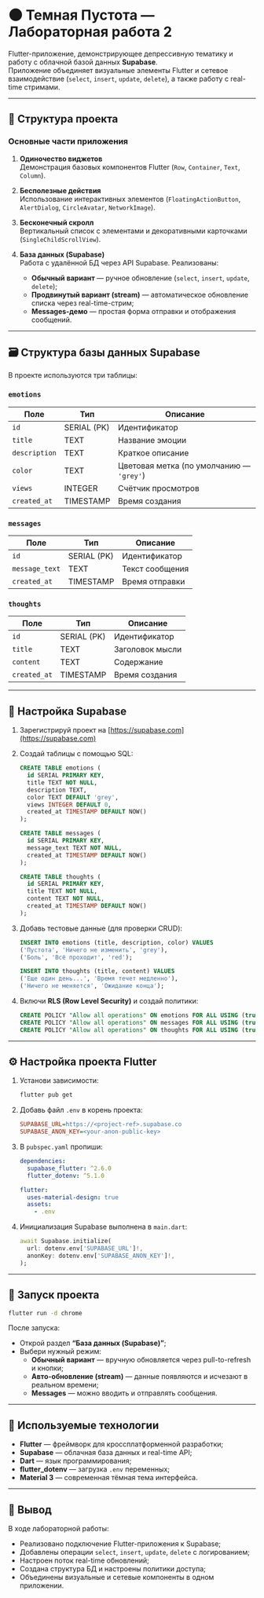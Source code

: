 # 🌑 Темная Пустота — Лабораторная работа 2

Flutter-приложение, демонстрирующее депрессивную тематику и работу с облачной базой данных **Supabase**.  
Приложение объединяет визуальные элементы Flutter и сетевое взаимодействие (`select`, `insert`, `update`, `delete`), а также работу с real-time стримами.

---

## 📁 Структура проекта

### **Основные части приложения**

1. **Одиночество виджетов**  
   Демонстрация базовых компонентов Flutter (`Row`, `Container`, `Text`, `Column`).

2. **Бесполезные действия**  
   Использование интерактивных элементов (`FloatingActionButton`, `AlertDialog`, `CircleAvatar`, `NetworkImage`).

3. **Бесконечный скролл**  
   Вертикальный список с элементами и декоративными карточками (`SingleChildScrollView`).

4. **База данных (Supabase)**  
   Работа с удалённой БД через API Supabase. Реализованы:
   - **Обычный вариант** — ручное обновление (`select`, `insert`, `update`, `delete`);
   - **Продвинутый вариант (stream)** — автоматическое обновление списка через real-time-стрим;
   - **Messages-демо** — простая форма отправки и отображения сообщений.

---

## 🗃️ Структура базы данных Supabase

В проекте используются три таблицы:

### `emotions`
| Поле | Тип | Описание |
|------|-----|-----------|
| `id` | SERIAL (PK) | Идентификатор |
| `title` | TEXT | Название эмоции |
| `description` | TEXT | Краткое описание |
| `color` | TEXT | Цветовая метка (по умолчанию — `'grey'`) |
| `views` | INTEGER | Счётчик просмотров |
| `created_at` | TIMESTAMP | Время создания |

### `messages`
| Поле | Тип | Описание |
|------|-----|-----------|
| `id` | SERIAL (PK) | Идентификатор |
| `message_text` | TEXT | Текст сообщения |
| `created_at` | TIMESTAMP | Время отправки |

### `thoughts`
| Поле | Тип | Описание |
|------|-----|-----------|
| `id` | SERIAL (PK) | Идентификатор |
| `title` | TEXT | Заголовок мысли |
| `content` | TEXT | Содержание |
| `created_at` | TIMESTAMP | Время создания |

---

## 🔑 Настройка Supabase

1. Зарегистрируй проект на [https://supabase.com](https://supabase.com)  
2. Создай таблицы с помощью SQL:

   ```sql
   CREATE TABLE emotions (
     id SERIAL PRIMARY KEY,
     title TEXT NOT NULL,
     description TEXT,
     color TEXT DEFAULT 'grey',
     views INTEGER DEFAULT 0,
     created_at TIMESTAMP DEFAULT NOW()
   );

   CREATE TABLE messages (
     id SERIAL PRIMARY KEY,
     message_text TEXT NOT NULL,
     created_at TIMESTAMP DEFAULT NOW()
   );

   CREATE TABLE thoughts (
     id SERIAL PRIMARY KEY,
     title TEXT NOT NULL,
     content TEXT NOT NULL,
     created_at TIMESTAMP DEFAULT NOW()
   );
   ```

3. Добавь тестовые данные (для проверки CRUD):

   ```sql
   INSERT INTO emotions (title, description, color) VALUES 
   ('Пустота', 'Ничего не изменить', 'grey'),
   ('Боль', 'Всё проходит', 'red');

   INSERT INTO thoughts (title, content) VALUES 
   ('Еще один день...', 'Время течет медленно'),
   ('Ничего не меняется', 'Ожидание конца');
   ```

4. Включи **RLS (Row Level Security)** и создай политики:

   ```sql
   CREATE POLICY "Allow all operations" ON emotions FOR ALL USING (true);
   CREATE POLICY "Allow all operations" ON messages FOR ALL USING (true);
   CREATE POLICY "Allow all operations" ON thoughts FOR ALL USING (true);
   ```

---

## ⚙️ Настройка проекта Flutter

1. Установи зависимости:

   ```bash
   flutter pub get
   ```

2. Добавь файл `.env` в корень проекта:

   ```ini
   SUPABASE_URL=https://<project-ref>.supabase.co
   SUPABASE_ANON_KEY=<your-anon-public-key>
   ```

3. В `pubspec.yaml` пропиши:

   ```yaml
   dependencies:
     supabase_flutter: ^2.6.0
     flutter_dotenv: ^5.1.0

   flutter:
     uses-material-design: true
     assets:
       - .env
   ```

4. Инициализация Supabase выполнена в `main.dart`:

   ```dart
   await Supabase.initialize(
     url: dotenv.env['SUPABASE_URL']!,
     anonKey: dotenv.env['SUPABASE_ANON_KEY']!,
   );
   ```

---

## 🚀 Запуск проекта

```bash
flutter run -d chrome
```

После запуска:
- Открой раздел **“База данных (Supabase)”**;
- Выбери нужный режим:
  - **Обычный вариант** — вручную обновляется через pull-to-refresh и кнопки;
  - **Авто-обновление (stream)** — данные появляются и исчезают в реальном времени;
  - **Messages** — можно вводить и отправлять сообщения.

---

## 🧩 Используемые технологии

- **Flutter** — фреймворк для кроссплатформенной разработки;  
- **Supabase** — облачная база данных и real-time API;  
- **Dart** — язык программирования;  
- **flutter_dotenv** — загрузка `.env` переменных;  
- **Material 3** — современная тёмная тема интерфейса.

---

## 🧠 Вывод

В ходе лабораторной работы:
- Реализовано подключение Flutter-приложения к Supabase;
- Добавлены операции `select`, `insert`, `update`, `delete` с логированием;
- Настроен поток real-time обновлений;
- Создана структура БД и настроены политики доступа;
- Объединены визуальные и сетевые компоненты в одном приложении.
